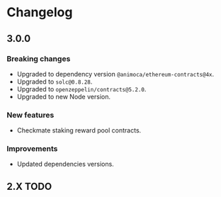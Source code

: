 # Changelog

## 3.0.0

### Breaking changes

- Upgraded to dependency version `@animoca/ethereum-contracts@4x`.
- Upgraded to `solc@0.8.28`.
- Upgraded to `openzeppelin/contracts@5.2.0`.
- Upgraded to new Node version.

### New features

- Checkmate staking reward pool contracts.

### Improvements

- Updated dependencies versions.

## 2.X TODO
